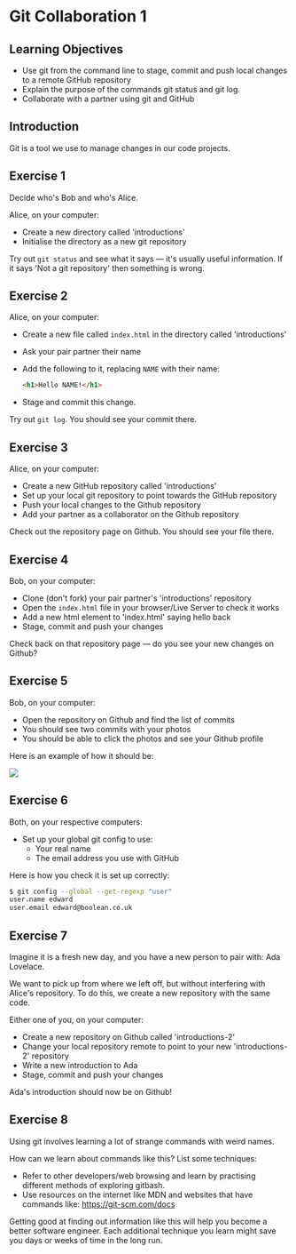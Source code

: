 Git Collaboration 1
===================

## Learning Objectives

* Use git from the command line to stage, commit and push local changes to a remote GitHub repository
* Explain the purpose of the commands git status and git log.
* Collaborate with a partner using git and GitHub

## Introduction

Git is a tool we use to manage changes in our code projects.

## Exercise 1

Decide who's Bob and who's Alice.

Alice, on your computer:

* Create a new directory called 'introductions'
* Initialise the directory as a new git repository

Try out `git status` and see what it says — it's usually useful information. If it says 'Not a git repository' then something is wrong.

## Exercise 2

Alice, on your computer:

* Create a new file called `index.html` in the directory called 'introductions'
* Ask your pair partner their name
* Add the following to it, replacing `NAME` with their name:

  ```html
  <h1>Hello NAME!</h1>
  ```

* Stage and commit this change.

Try out `git log`. You should see your commit there.

## Exercise 3

Alice, on your computer:

* Create a new GitHub repository called 'introductions'
* Set up your local git repository to point towards the GitHub repository
* Push your local changes to the Github repository
* Add your partner as a collaborator on the Github repository

Check out the repository page on Github. You should see your file there.

## Exercise 4

Bob, on your computer:

* Clone (don't fork) your pair partner's 'introductions' repository
* Open the `index.html` file in your browser/Live Server to check it works
* Add a new html element to 'index.html' saying hello back
* Stage, commit and push your changes

Check back on that repository page — do you see your new changes on Github?

## Exercise 5

Bob, on your computer:

* Open the repository on Github and find the list of commits
* You should see two commits with your photos
* You should be able to click the photos and see your Github profile

Here is an example of how it should be:

![](./images/commit.png)


## Exercise 6

Both, on your respective computers:

* Set up your global git config to use:
  * Your real name
  * The email address you use with GitHub

Here is how you check it is set up correctly:

```bash
$ git config --global --get-regexp "user"
user.name edward
user.email edward@boolean.co.uk
```

## Exercise 7

Imagine it is a fresh new day, and you have a new person to pair with: Ada Lovelace.

We want to pick up from where we left off, but without interfering with Alice's repository. To do this, we create a new repository with the same code.

Either one of you, on your computer:

* Create a new repository on Github called 'introductions-2'
* Change your local repository remote to point to your new 'introductions-2' repository
* Write a new introduction to Ada
* Stage, commit and push your changes

Ada's introduction should now be on Github!

## Exercise 8

Using git involves learning a lot of strange commands with weird names.

How can we learn about commands like this? List some techniques:

* Refer to other developers/web browsing and learn by practising different methods of exploring gitbash.
* Use resources on the internet like MDN and websites that have commands like: https://git-scm.com/docs

Getting good at finding out information like this will help you become a better software engineer. Each additional technique you learn might save you days or weeks of time in the long run.
